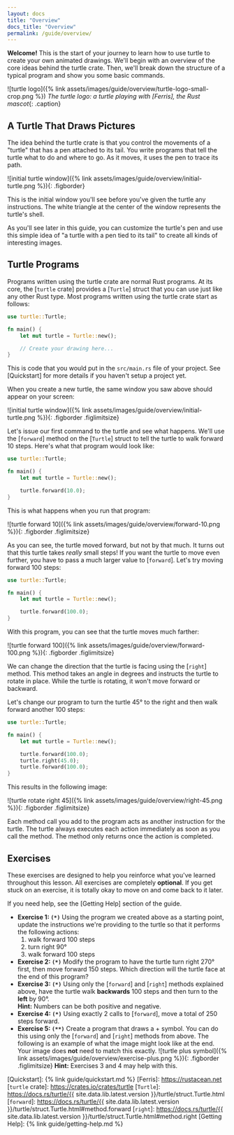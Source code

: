 ```yaml
---
layout: docs
title: "Overview"
docs_title: "Overview"
permalink: /guide/overview/
---
```


**Welcome!** This is the start of your journey to learn how to use turtle to
create your own animated drawings. We'll begin with an overview of the core
ideas behind the turtle crate. Then, we'll break down the structure of a
typical program and show you some basic commands.

![turtle logo]({% link assets/images/guide/overview/turtle-logo-small-crop.png %})
*The turtle logo: a turtle playing with [Ferris], the Rust mascot*{: .caption}

## A Turtle That Draws Pictures

The idea behind the turtle crate is that you control the movements of a "turtle"
that has a pen attached to its tail. You write programs that tell the turtle
what to do and where to go. As it moves, it uses the pen to trace its path.

![initial turtle window]({% link assets/images/guide/overview/initial-turtle.png %}){: .figborder}

This is the initial window you'll see before you've given the turtle any
instructions. The white triangle at the center of the window represents the
turtle's shell.

As you'll see later in this guide, you can customize the turtle's pen and use
this simple idea of "a turtle with a pen tied to its tail" to create all kinds
of interesting images.

## Turtle Programs

Programs written using the turtle crate are normal Rust programs. At its core,
the [`turtle` crate] provides a [`Turtle`] struct that you can use just like any
other Rust type. Most programs written using the turtle crate start as follows:

```rust
use turtle::Turtle;

fn main() {
    let mut turtle = Turtle::new();

    // Create your drawing here...
}
```

This is code that you would put in the `src/main.rs` file of your project. See
[Quickstart] for more details if you haven't setup a project yet.

When you create a new turtle, the same window you saw above should appear on
your screen:

![initial turtle window]({% link assets/images/guide/overview/initial-turtle.png %}){: .figborder .figlimitsize}

Let's issue our first command to the turtle and see what happens. We'll use the
[`forward`] method on the [`Turtle`] struct to tell the turtle to walk forward
10 steps. Here's what that program would look like:

```rust
use turtle::Turtle;

fn main() {
    let mut turtle = Turtle::new();

    turtle.forward(10.0);
}
```

This is what happens when you run that program:

![turtle forward 10]({% link assets/images/guide/overview/forward-10.png %}){: .figborder .figlimitsize}

As you can see, the turtle moved forward, but not by that much. It turns out
that this turtle takes _really_ small steps! If you want the turtle to move even
further, you have to pass a much larger value to [`forward`]. Let's try moving
forward 100 steps:

```rust
use turtle::Turtle;

fn main() {
    let mut turtle = Turtle::new();

    turtle.forward(100.0);
}
```

With this program, you can see that the turtle moves much farther:

![turtle forward 100]({% link assets/images/guide/overview/forward-100.png %}){: .figborder .figlimitsize}

We can change the direction that the turtle is facing using the [`right`]
method. This method takes an angle in degrees and instructs the turtle to rotate
in place. While the turtle is rotating, it won't move forward or backward.

Let's change our program to turn the turtle 45&deg; to the right and then walk
forward another 100 steps:

```rust
use turtle::Turtle;

fn main() {
    let mut turtle = Turtle::new();

    turtle.forward(100.0);
    turtle.right(45.0);
    turtle.forward(100.0);
}
```

This results in the following image:

![turtle rotate right 45]({% link assets/images/guide/overview/right-45.png %}){: .figborder .figlimitsize}

Each method call you add to the program acts as another instruction for the
turtle. The turtle always executes each action immediately as soon as you call
the method. The method only returns once the action is completed.

## Exercises

These exercises are designed to help you reinforce what you've learned
throughout this lesson. All exercises are completely **optional**. If you get
stuck on an exercise, it is totally okay to move on and come back to it later.

If you need help, see the [Getting Help] section of the guide.

* **Exercise 1: `(*)`** Using the program we created above as a starting point, update
  the instructions we're providing to the turtle so that it performs the
  following actions:
  1. walk forward 100 steps
  2. turn right 90&deg;
  3. walk forward 100 steps
* **Exercise 2: `(*)`** Modify the program to have the turtle turn right 270&deg;
  first, then move forward 150 steps. Which direction will the turtle
  face at the end of this program?
* **Exercise 3: `(*)`** Using only the [`forward`] and [`right`] methods
  explained above, have the turtle walk **backwards** 100 steps and then turn to
  the **left** by 90&deg;.<br />
  **Hint:** Numbers can be both positive and negative.
* **Exercise 4: `(*)`** Using exactly 2 calls to [`forward`], move a total of
  250 steps forward.
* **Exercise 5: `(**)`** Create a program that draws a + symbol. You can do this
  using only the [`forward`] and [`right`] methods from above. The following
  is an example of what the image might look like at the end. Your image does
  **not** need to match this exactly.
  ![turtle plus symbol]({% link assets/images/guide/overview/exercise-plus.png %}){: .figborder .figlimitsize}
  **Hint:** Exercises 3 and 4 may help with this.

[Quickstart]: {% link guide/quickstart.md %}
[Ferris]: https://rustacean.net
[`turtle` crate]: https://crates.io/crates/turtle
[`Turtle`]: https://docs.rs/turtle/{{ site.data.lib.latest.version }}/turtle/struct.Turtle.html
[`forward`]: https://docs.rs/turtle/{{ site.data.lib.latest.version }}/turtle/struct.Turtle.html#method.forward
[`right`]: https://docs.rs/turtle/{{ site.data.lib.latest.version }}/turtle/struct.Turtle.html#method.right
[Getting Help]: {% link guide/getting-help.md %}
